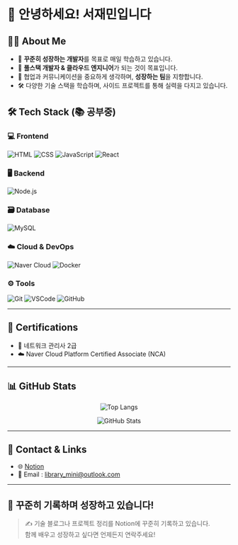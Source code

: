 # 👋 안녕하세요! **서재민**입니다


## 🙋‍♂️ About Me

- 🌱 **꾸준히 성장하는 개발자**를 목표로 매일 학습하고 있습니다.
- 🔭 **풀스택 개발자 & 클라우드 엔지니어**가 되는 것이 목표입니다.
- 💬 협업과 커뮤니케이션을 중요하게 생각하며, **성장하는 팀**을 지향합니다.
- 🛠️ 다양한 기술 스택을 학습하며, 사이드 프로젝트를 통해 실력을 다지고 있습니다.


## 🛠️ Tech Stack (📚 공부중)

### 💻 Frontend
![HTML](https://img.shields.io/badge/HTML5-E34F26?style=flat&logo=html5&logoColor=white)
![CSS](https://img.shields.io/badge/CSS3-1572B6?style=flat&logo=css3&logoColor=white)
![JavaScript](https://img.shields.io/badge/JavaScript-F7DF1E?style=flat&logo=javascript&logoColor=black)
![React](https://img.shields.io/badge/React-61DAFB?style=flat&logo=react&logoColor=black)

### 🖥 Backend
![Node.js](https://img.shields.io/badge/Node.js-339933?style=flat&logo=node.js&logoColor=white)

### 🗃 Database
![MySQL](https://img.shields.io/badge/MySQL-4479A1?style=flat&logo=mysql&logoColor=white)

### ☁️ Cloud & DevOps
![Naver Cloud](https://img.shields.io/badge/Naver%20Cloud-03C75A?style=flat&logoColor=white)
![Docker](https://img.shields.io/badge/Docker-2496ED?style=flat&logo=docker&logoColor=white)

### ⚙ Tools
![Git](https://img.shields.io/badge/Git-F05032?style=flat&logo=git&logoColor=white)
![VSCode](https://img.shields.io/badge/VSCode-007ACC?style=flat&logo=visual-studio-code&logoColor=white)
![GitHub](https://img.shields.io/badge/GitHub-181717?style=flat&logo=github&logoColor=white)

---

## 📜 Certifications

- 🧩 네트워크 관리사 2급  
- ☁️ Naver Cloud Platform Certified Associate (NCA)

---

## 📊 GitHub Stats

<div align="center">
  
![Top Langs](https://github-readme-stats.vercel.app/api/top-langs/?username=library-min&layout=compact&theme=radical)
  
![GitHub Stats](https://github-readme-stats.vercel.app/api?username=library-min&show_icons=true&theme=radical)

</div>

---

## 🔗 Contact & Links

- 🌐 [Notion](https://www.notion.so/Library_Min-s-Library-1d4ebef145e3808cb050f5a72dbafbe1)
- 📧 Email : [library_mini@outlook.com](mailto:library_mini@outlook.com)

---

## 🌱 꾸준히 기록하며 성장하고 있습니다!

> ✍ 기술 블로그나 프로젝트 정리를 Notion에 꾸준히 기록하고 있습니다. <br>
> 함께 배우고 성장하고 싶다면 언제든지 연락주세요!
